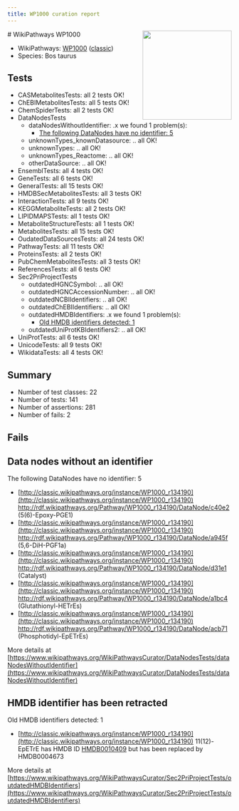 ```yaml
---
title: WP1000 curation report
---
```


<img style="float: right; width: 200px" src="https://upload.wikimedia.org/wikipedia/commons/thumb/8/83/Wplogo_with_text_500.png/640px-Wplogo_with_text_500.png" />
# WikiPathways WP1000

* WikiPathways: [WP1000](https://wikipathways.org/pathways/WP1000) ([classic](https://classic.wikipathways.org/instance/WP1000))
* Species: Bos taurus
## Tests
* CASMetabolitesTests: all 2 tests OK!
* ChEBIMetabolitesTests: all 5 tests OK!
* ChemSpiderTests: all 2 tests OK!
* DataNodesTests
    * dataNodesWithoutIdentifier: .x we found 1 problem(s):
        * [The following DataNodes have no identifier: 5](#d2d32fa4)
    * unknownTypes_knownDatasource: .. all OK!
    * unknownTypes: .. all OK!
    * unknownTypes_Reactome: .. all OK!
    * otherDataSource: .. all OK!
* EnsemblTests: all 4 tests OK!
* GeneTests: all 6 tests OK!
* GeneralTests: all 15 tests OK!
* HMDBSecMetabolitesTests: all 3 tests OK!
* InteractionTests: all 9 tests OK!
* KEGGMetaboliteTests: all 2 tests OK!
* LIPIDMAPSTests: all 1 tests OK!
* MetaboliteStructureTests: all 1 tests OK!
* MetabolitesTests: all 15 tests OK!
* OudatedDataSourcesTests: all 24 tests OK!
* PathwayTests: all 11 tests OK!
* ProteinsTests: all 2 tests OK!
* PubChemMetabolitesTests: all 3 tests OK!
* ReferencesTests: all 6 tests OK!
* Sec2PriProjectTests
    * outdatedHGNCSymbol: .. all OK!
    * outdatedHGNCAccessionNumber: .. all OK!
    * outdatedNCBIIdentifiers: .. all OK!
    * outdatedChEBIIdentifiers: .. all OK!
    * outdatedHMDBIdentifiers: .x we found 1 problem(s):
        * [Old HMDB identifiers detected: 1](#62c83a00)
    * outdatedUniProtKBIdentifiers2: .. all OK!
* UniProtTests: all 6 tests OK!
* UnicodeTests: all 9 tests OK!
* WikidataTests: all 4 tests OK!


## Summary

* Number of test classes: 22
* Number of tests: 141
* Number of assertions: 281
* Number of fails: 2

## Fails

<a name="d2d32fa4" />

## Data nodes without an identifier

The following DataNodes have no identifier: 5

* [http://classic.wikipathways.org/instance/WP1000_r134190](http://classic.wikipathways.org/instance/WP1000_r134190) http://rdf.wikipathways.org/Pathway/WP1000_r134190/DataNode/c40e2 (5(6)-Epoxy-PGE1)
* [http://classic.wikipathways.org/instance/WP1000_r134190](http://classic.wikipathways.org/instance/WP1000_r134190) http://rdf.wikipathways.org/Pathway/WP1000_r134190/DataNode/a945f (5,6-DiH-PGF1a)
* [http://classic.wikipathways.org/instance/WP1000_r134190](http://classic.wikipathways.org/instance/WP1000_r134190) http://rdf.wikipathways.org/Pathway/WP1000_r134190/DataNode/d31e1 (Catalyst)
* [http://classic.wikipathways.org/instance/WP1000_r134190](http://classic.wikipathways.org/instance/WP1000_r134190) http://rdf.wikipathways.org/Pathway/WP1000_r134190/DataNode/a1bc4 (Glutathionyl-HETrEs)
* [http://classic.wikipathways.org/instance/WP1000_r134190](http://classic.wikipathways.org/instance/WP1000_r134190) http://rdf.wikipathways.org/Pathway/WP1000_r134190/DataNode/acb71 (Phosphotidyl-EpETrEs)


More details at [https://www.wikipathways.org/WikiPathwaysCurator/DataNodesTests/dataNodesWithoutIdentifier](https://www.wikipathways.org/WikiPathwaysCurator/DataNodesTests/dataNodesWithoutIdentifier)

<a name="62c83a00" />

## HMDB identifier has been retracted

Old HMDB identifiers detected: 1

* [http://classic.wikipathways.org/instance/WP1000_r134190](http://classic.wikipathways.org/instance/WP1000_r134190) 11(12)-EpETrE has HMDB ID [HMDB0010409](https://bioregistry.io/hmdb:HMDB0010409) but has been replaced by HMDB0004673


More details at [https://www.wikipathways.org/WikiPathwaysCurator/Sec2PriProjectTests/outdatedHMDBIdentifiers](https://www.wikipathways.org/WikiPathwaysCurator/Sec2PriProjectTests/outdatedHMDBIdentifiers)

